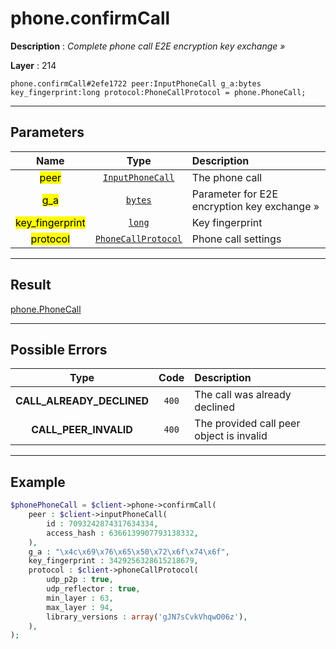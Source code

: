 # phone.confirmCall

**Description** : *Complete phone call E2E encryption key exchange &raquo;*

**Layer** : 214

```tl
phone.confirmCall#2efe1722 peer:InputPhoneCall g_a:bytes key_fingerprint:long protocol:PhoneCallProtocol = phone.PhoneCall;
```

---

## Parameters

| Name | Type | Description |
| :---: | :---: | :--- |
| <mark>peer</mark> | [`InputPhoneCall`](type/InputPhoneCall) | The phone call |
| <mark>g_a</mark> | [`bytes`](type/bytes) | Parameter for E2E encryption key exchange » |
| <mark>key_fingerprint</mark> | [`long`](type/long) | Key fingerprint |
| <mark>protocol</mark> | [`PhoneCallProtocol`](type/PhoneCallProtocol) | Phone call settings |

---

## Result

[phone.PhoneCall](type/phone.PhoneCall)

---

## Possible Errors

| Type | Code | Description |
| :---: | :---: | :--- |
| **CALL_ALREADY_DECLINED** | `400` | The call was already declined |
| **CALL_PEER_INVALID** | `400` | The provided call peer object is invalid |

---

## Example

```php
$phonePhoneCall = $client->phone->confirmCall(
	peer : $client->inputPhoneCall(
		id : 7093242874317634334,
		access_hash : 6366139907793138332,
	),
	g_a : "\x4c\x69\x76\x65\x50\x72\x6f\x74\x6f",
	key_fingerprint : 3429256328615218679,
	protocol : $client->phoneCallProtocol(
		udp_p2p : true,
		udp_reflector : true,
		min_layer : 63,
		max_layer : 94,
		library_versions : array('gJN7sCvkVhqwO06z'),
	),
);
```